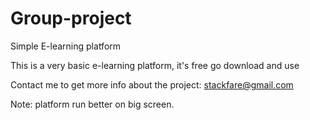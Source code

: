 # Group-project
Simple E-learning platform 

This is a very basic e-learning platform, it's free go download and use 

Contact me to get more info about the project: stackfare@gmail.com


Note: platform run better on big screen. 
